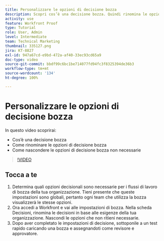 ```yaml
---
title: Personalizzare le opzioni di decisione bozza
description: Scopri cos’è una decisione bozza. Quindi rinomina le opzioni di decisione bozza e nascondi quelle non necessarie nelle configurazioni del sistema di bozza.
activity: use
feature: Workfront Proof
type: Tutorial
role: User, Admin
level: Intermediate
team: Technical Marketing
thumbnail: 335127.png
jira: KT-8827
exl-id: 947a67cd-e9bd-472a-af40-33ec93cd65a9
doc-type: video
source-git-commit: bbdf99c6bc1be714077fd94fc3f8325394de36b3
workflow-type: tm+mt
source-wordcount: '134'
ht-degree: 100%

---
```


# Personalizzare le opzioni di decisione bozza

In questo video scoprirai:

* Cos’è una decisione bozza
* Come rinominare le opzioni di decisione bozza
* Come nascondere le opzioni di decisione bozza non necessarie

>[!VIDEO](https://video.tv.adobe.com/v/335127/?quality=12&learn=on&enablevpops=1)

## Tocca a te

1. Determina quali opzioni decisionali sono necessarie per i flussi di lavoro di bozza della tua organizzazione. Tieni presente che queste impostazioni sono globali, pertanto ogni team che utilizza la bozza visualizzerà le stesse opzioni.
1. Ora accedi a Workfront e vai alle impostazioni di bozza. Nella scheda Decisioni, rinomina le decisioni in base alle esigenze della tua organizzazione. Nascondi le opzioni che non ritieni necessarie.
1. Dopo aver completato le impostazioni di decisione, sottoponile a un test rapido caricando una bozza e assegnandoti come revisore e approvatore.


<!--
Lean More URLs
-->
